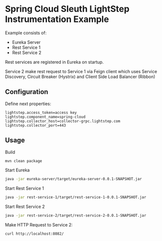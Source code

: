 # Spring Cloud Sleuth LightStep Instrumentation Example

Example consists of:
- Eureka Server
- Rest Service 1
- Rest Service 2

Rest services are registered in Eureka on startup.

Service 2 make rest request to Service 1 via Feign client which uses Service Discovery, Circuit Breaker (Hystrix) 
and Client Side Load Balancer (Ribbon)

## Configuration

Define next properties:
```properties
lightstep.access_token=access key
lightstep.component_name=spring-cloud
lightstep.collector_host=collector-grpc.lightstep.com
lightstep.collector_port=443
```

## Usage

Build 
```bash
mvn clean package
```

Start Eureka
```bash
java -jar eureka-server/target/eureka-server-0.0.1-SNAPSHOT.jar
```

Start Rest Service 1
```bash
java -jar rest-service-1/target/rest-service-1-0.0.1-SNAPSHOT.jar
```

Start Rest Service 2
```bash
java -jar rest-service-2/target/rest-service-2-0.0.1-SNAPSHOT.jar
```

Make HTTP Request to Service 2:
```bash
curl http://localhost:8082/
```